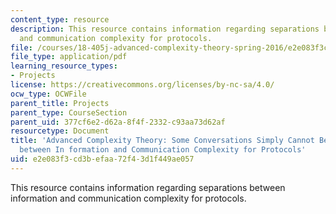 ```yaml
---
content_type: resource
description: This resource contains information regarding separations between information
  and communication complexity for protocols.
file: /courses/18-405j-advanced-complexity-theory-spring-2016/e2e083f3cd3befaa72f43d1f449ae057_MIT18_405JS16_Protocols.pdf
file_type: application/pdf
learning_resource_types:
- Projects
license: https://creativecommons.org/licenses/by-nc-sa/4.0/
ocw_type: OCWFile
parent_title: Projects
parent_type: CourseSection
parent_uid: 377cf6e2-d62a-8f4f-2332-c93aa73d62af
resourcetype: Document
title: 'Advanced Complexity Theory: Some Conversations Simply Cannot Be Concise: Separations
  between In formation and Communication Complexity for Protocols'
uid: e2e083f3-cd3b-efaa-72f4-3d1f449ae057
---
```

This resource contains information regarding separations between information and communication complexity for protocols.